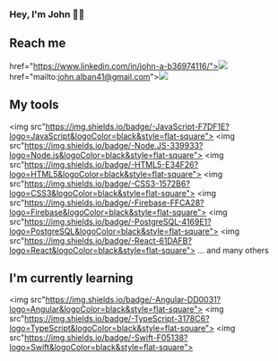 ### Hey, I'm John 👋🏽


## Reach me
href="https://www.linkedin.com/in/john-a-b36974116/"><img src="https://img.shields.io/badge/-LinkedIn-0A66C2?logo=LinkedIn&logoColor=black&style=flat-square"></a> href="mailto:john.alban41@gmail.com"><img src="https://img.shields.io/badge/-Gmail-EA4335?logo=Gmail&logoColor=black&style=flat-square"></a>


## My tools
<img src"https://img.shields.io/badge/-JavaScript-F7DF1E?logo=JavaScript&logoColor=black&style=flat-square"> <img src"https://img.shields.io/badge/-Node.JS-339933?logo=Node.js&logoColor=black&style=flat-square"> <img src"https://img.shields.io/badge/-HTML5-E34F26?logo=HTML5&logoColor=black&style=flat-square"> <img src"https://img.shields.io/badge/-CSS3-1572B6?logo=CSS3&logoColor=black&style=flat-square"> <img src"https://img.shields.io/badge/-Firebase-FFCA28?logo=Firebase&logoColor=black&style=flat-square"> <img src"https://img.shields.io/badge/-PostgreSQL-4169E1?logo=PostgreSQL&logoColor=black&style=flat-square"> <img src"https://img.shields.io/badge/-React-61DAFB?logo=React&logoColor=black&style=flat-square"> ... and many others

## I'm currently learning
<img src"https://img.shields.io/badge/-Angular-DD0031?logo=Angular&logoColor=black&style=flat-square"> <img src"https://img.shields.io/badge/-TypeScript-3178C6?logo=TypeScript&logoColor=black&style=flat-square"> <img src"https://img.shields.io/badge/-Swift-F05138?logo=Swift&logoColor=black&style=flat-square">

<!--
**JohnA28/JohnA28** is a ✨ _special_ ✨ repository because its `README.md` (this file) appears on your GitHub profile.

Here are some ideas to get you started:

- 🔭 I’m currently working on ...
- 🌱 I’m currently learning ...
- 👯 I’m looking to collaborate on ...
- 🤔 I’m looking for help with ...
- 💬 Ask me about ...
- 📫 How to reach me: ...
- 😄 Pronouns: ...
- ⚡ Fun fact: ...
-->
